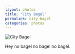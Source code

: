 ```yaml
---
layout: photos  
title: "City Bagel"  
permalink: city-bagel  
categories: photos
---
```


![City Bagel](http://jonkit.ca/cdn/photos/city-bagel.jpeg)

Hey no bagel no bagel no bagel.

